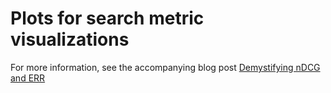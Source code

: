 # Plots for search metric visualizations

For more information, see the accompanying blog post [Demystifying nDCG and ERR](https://opensourceconnections.com/blog/2019/12/09/demystifying-ndcg-and-err/)

